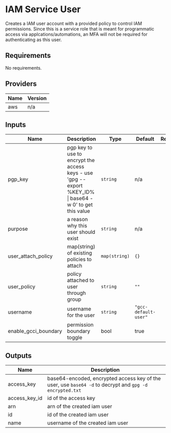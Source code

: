 # IAM Service User

Creates a IAM user account with a provided policy to control IAM permissions. Since this is a service role that is meant for programmatic access via applcations/automations, an MFA will not be required for authenticating as this user.

## Requirements

No requirements.

## Providers

| Name | Version |
|------|---------|
| aws | n/a |

## Inputs

| Name | Description | Type | Default | Required |
|------|-------------|------|---------|:--------:|
| pgp\_key | pgp key to use to encrypt the access keys - use 'gpg --export %KEY\_ID% \| base64 -w 0' to get this value | `string` | n/a | yes |
| purpose | a reason why this user should exist | `string` | n/a | yes |
| user\_attach\_policy | map(string) of existing policies to attach | `map(string)` | `{}` | no |
| user\_policy | policy attached to user through group | `string` | `""` | no |
| username | username for the user | `string` | `"gcc-default-user"` | no |
| enable\_gcci\_boundary | permission boundary toggle | bool | true | no |

## Outputs

| Name | Description |
|------|-------------|
| access\_key | base64-encoded, encrypted access key of the user, use `base64 -d` to decrypt and `gpg -d encrypted.txt` |
| access\_key\_id | id of the access key |
| arn | arn of the created iam user |
| id | id of the created iam user |
| name | username of the created iam user |

